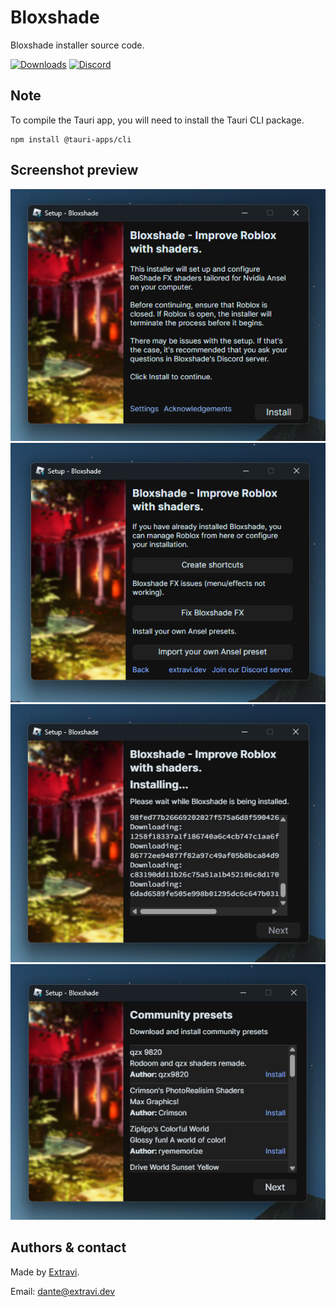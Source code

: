 # Bloxshade
Bloxshade installer source code.

[![Downloads](https://img.shields.io/github/downloads/Extravi/Bloxshade/total)](https://github.com/Extravi/Bloxshade/releases)
[![Discord](https://img.shields.io/discord/1204287310204502046?logo=discord&logoColor=white&label=discord&color=5885F4)]()

## Note
To compile the Tauri app, you will need to install the Tauri CLI package.
```
npm install @tauri-apps/cli
```

## Screenshot preview
<img src="https://raw.githubusercontent.com/Extravi/Bloxshade/main/screenshots/Screenshot%202024-05-12%20193209.png">
<img src="https://raw.githubusercontent.com/Extravi/Bloxshade/main/screenshots/Screenshot%202024-05-12%20193237.png">
<img src="https://raw.githubusercontent.com/Extravi/Bloxshade/main/screenshots/Screenshot%202024-05-12%20193325.png">
<img src="https://raw.githubusercontent.com/Extravi/Bloxshade/main/screenshots/Screenshot%202024-05-12%20193442.png">

## Authors & contact
Made by [Extravi](https://extravi.dev/).

Email: dante@extravi.dev
